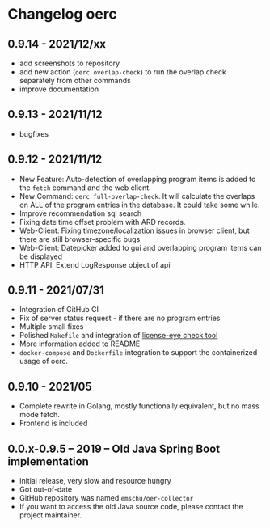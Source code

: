 # Changelog oerc

## 0.9.14 - 2021/12/xx
- add screenshots to repository
- add new action (`oerc overlap-check`) to run the overlap check separately from other commands
- improve documentation

## 0.9.13 - 2021/11/12
- bugfixes

## 0.9.12 - 2021/11/12
- New Feature: Auto-detection of overlapping program items is added to the `fetch` command and the web client.
- New Command: `oerc full-overlap-check`. It will calculate the overlaps on ALL of the program entries 
  in the database. It could take some while.
- Improve recommendation sql search
- Fixing date time offset problem with ARD records.
- Web-Client: Fixing timezone/localization issues in browser client, but there are still browser-specific bugs
- Web-Client: Datepicker added to gui and overlapping program items can be displayed
- HTTP API: Extend LogResponse object of api

## 0.9.11 - 2021/07/31
- Integration of GitHub CI
- Fix of server status request - if there are no program entries
- Multiple small fixes
- Polished `Makefile` and integration of [license-eye check tool](https://github.com/apache/skywalking-eyes)
- More information added to README
- `docker-compose` and `Dockerfile` integration to support the containerized usage of oerc.

## 0.9.10 - 2021/05
- Complete rewrite in Golang, mostly functionally equivalent, but no mass mode fetch.
- Frontend is included

## 0.0.x-0.9.5 – 2019 – Old Java Spring Boot implementation
- initial release, very slow and resource hungry
- Got out-of-date
- GitHub repository was named `emschu/oer-collector`
- If you want to access the old Java source code, please contact the project maintainer.